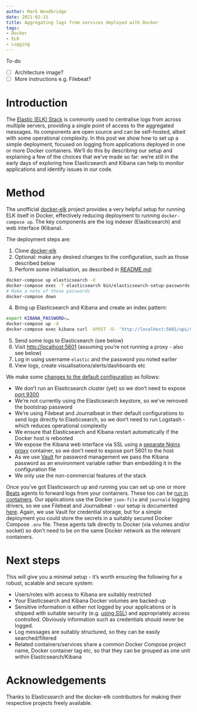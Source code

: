 ```yaml
---
author: Mark Woodbridge
date: 2021-02-15
title: Aggregating logs from services deployed with Docker
tags:
- Docker
- ELK
- Logging
---
```


To-do

- [ ] Architecture image?
- [ ] More instructions e.g. Filebeat?

# Introduction

The [Elastic (ELK) Stack](https://www.elastic.co/what-is/elk-stack) is commonly used to centralise logs from across
multiple servers, providing a single point of access to the aggregated messages. Its components are open source and can
be self-hosted, albeit with some operational complexity. In this post we show how to set up a simple deployment, focused
on logging from applications deployed in one or more Docker containers. We’ll do this by describing our setup and
explaining a few of the choices that we’ve made so far: we’re still in the early days of exploring how Elasticsearch and
Kibana can help to monitor applications and identify issues in our code.

# Method

The unofficial [docker-elk](https://github.com/deviantony/docker-elk) project provides a very helpful setup for running
ELK itself in Docker, effectively reducing deployment to running `docker-compose up`. The key components are the log
indexer (Elasticsearch) and web interface (Kibana).

The deployment steps are:

1. Clone [docker-elk](https://github.com/deviantony/docker-elk)
2. Optional: make any desired changes to the configuration, such as those described below
3. Perform some initialisation, as described
   in [README.md](https://github.com/deviantony/docker-elk/blob/main/README.md):

  ```sh
  docker-compose up elasticsearch -d
  docker-compose exec -T elasticsearch bin/elasticsearch-setup-passwords auto --batch
  # Make a note of these passwords
  docker-compose down
  ```

4. Bring up Elasticsearch and Kibana and create an index pattern:

  ```sh
  export KIBANA_PASSWORD=…
  docker-compose up -d
  docker-compose exec kibana curl -XPOST -D- 'http://localhost:5601/api/saved_objects/index-pattern' -H 'Content-Type: application/json' -u elastic:${ELASTIC_PASSWORD?} -d '{"attributes":{"title":"filebeat-*,journalbeat-*","timeFieldName":"@timestamp"}}'
  ```

5. Send some logs to Elasticsearch (see below)
6. Visit <http://localhost:5601> (assuming you’re not running a proxy - also see below)
7. Log in using username `elastic` and the password you noted earlier
8. View logs, create visualisations/alerts/dashboards etc

We make some
[changes to the default configuration](https://github.com/deviantony/docker-elk/compare/main...reside-ic:main) as
follows:

- We don’t run an Elasticsearch cluster (yet) so we don’t need to
  expose [port 9300](https://discuss.elastic.co/t/what-are-ports-9200-and-9300-used-for/238578)
- We’re not currently using the Elasticsearch keystore, so we’ve removed the bootstrap password
- We’re using Filebeat and Journalbeat in their default configurations to send logs directly to Elasticsearch, so we
  don’t need to run Logstash - which reduces operational complexity
- We ensure that Elasticsearch and Kibana restart automatically if the Docker host is rebooted
- We expose the Kibana web interface via SSL using
  a [separate Nginx proxy](https://github.com/reside-ic/logs/blob/main/docker-compose.override.yml) container, so we
  don’t need to expose port 5601 to the host
- As we use [Vault](https://www.vaultproject.io/) for password management we pass the Kibana password as an environment
  variable rather than embedding it in the configuration file
- We only use the non-commercial features of the stack

Once you’ve got Elasticsearch up and running you can set up one or more [Beats](https://www.elastic.co/beats/) agents to
forward logs from your containers. These too can
be [run in containers](https://github.com/reside-ic/beats/blob/main/docker-compose.yml). Our applications use the
Docker `json-file` and `journald` logging drivers, so we use Filebeat and Journalbeat - our setup is
documented [here](https://github.com/reside-ic/beats). Again, we use Vault for credential storage, but for a simple
deployment you could store the secrets in a suitably secured Docker Compose `.env` file. These agents talk directly to
Docker (via volumes and/or socket) so don’t need to be on the same Docker network as the relevant containers.

# Next steps

This will give you a minimal setup - it’s worth ensuring the following for a robust, scalable and secure system:

- Users/roles with access to Kibana are suitably restricted
- Your Elasticsearch and Kibana Docker volumes are backed-up
- Sensitive information is either not logged by your applications or is shipped with suitable security (e.g.
  [using SSL](https://www.elastic.co/guide/en/beats/filebeat/current/configuration-ssl.html)) and appropriately access
  controlled. Obviously information such as credentials should never be logged.
- Log messages are suitably structured, so they can be easily searched/filtered
- Related containers/services share a common Docker Compose project name, Docker container tag etc, so that they can be
  grouped as one unit within Elasticsearch/Kibana

# Acknowledgements

Thanks to Elasticsearch and the docker-elk contributors for making their respective projects freely available.
